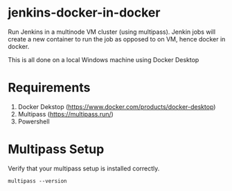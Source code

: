 # jenkins-docker-in-docker

Run Jenkins in a multinode VM cluster (using multipass). Jenkin jobs will create a new container to run the job as opposed to on VM, hence docker in docker. 

This is all done on a local Windows machine using Docker Desktop

# Requirements

 1. Docker Dekstop (https://www.docker.com/products/docker-desktop)
 2. Multipass (https://multipass.run/)
 3. Powershell

# Multipass Setup

Verify that your multipass setup is installed correctly.

`multipass --version`



